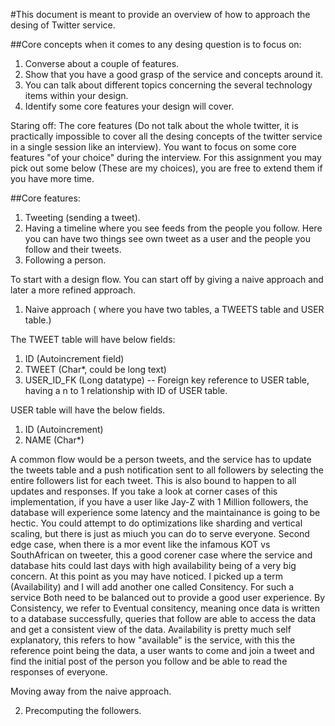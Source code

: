 
#This document is meant to provide an overview of how to approach the desing of Twitter service.

##Core concepts when it comes to any desing question is to focus on:
1. Converse about a couple of features.
2. Show that you have a good grasp of the service and concepts around it.
3. You can talk about different topics concerning the several technology items within your design.
4. Identify some core features your design will cover.

Staring off: The core features (Do not talk about the whole twitter, it is practically impossible to cover all the desing concepts of the twitter service in a single session like an interview). You want to focus on some core features "of your choice" during the interview.
For this assignment you may pick out some below (These are my choices), you are free to extend them if you have more time.

##Core features:

1. Tweeting (sending a tweet).
2. Having a timeline where you see feeds from the people you follow. Here you can have two things see own tweet as a user and the people you follow and their tweets.
3. Following a person.

To start with a design flow. You can start off by giving a naive approach and later a more refined approach.

1. Naive approach ( where you have two tables, a TWEETS table and USER table.)

The TWEET table will have below fields:
1. ID (Autoincrement field)
2. TWEET (Char*, could be long text)
3. USER_ID_FK (Long datatype) --  Foreign key reference to USER table, having a n to 1 relationship with ID of USER table.

USER table will have the below fields.
1. ID (Autoincrement)
2. NAME (Char*)

A common flow would be a person tweets, and the service has to update the tweets table and a push notification sent to all followers by selecting the entire followers list for each tweet. This is also bound to happen to all updates and responses. If you take a look at corner cases of this implementation, if you have a user like Jay-Z with 1 Million followers, the database will experience some latency and the maintainance is going to be hectic. You could attempt to do optimizations like sharding and vertical scaling, but there is just as miuch you can do to serve everyone. Second edge case, when there is a mor event like the infamous KOT vs SouthAfrican on tweeter, this a good corener case where the service and database hits could last days with high availability being of a very big concern.
At this point as you may have noticed. I picked up a term (Availability) and I will add another one called Consitency. For such a service 
Both need to be balanced out to provide a good user experience. 
By Consistency, we refer to Eventual consitency, meaning once data is written to a database successfully, queries that follow are able to access the data and get a consistent view of the data. Availability is pretty much self explanatory, this refers to how "available" is the service, with this the reference point being the data, a user wants to come and join a tweet and find the initial post of the person you follow and be able to read the responses of everyone.

Moving away from the naive approach.

2. Precomputing the followers.




